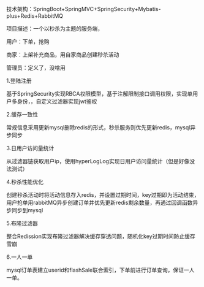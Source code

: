 技术架构：SpringBoot+SpringMVC+SpringSecurity+Mybatis-plus+Redis+RabbitMQ

项目描述：一个以秒杀为主题的服务端，

用户：下单，抢购

商家：上架补充商品，用自家商品创建秒杀活动

管理员：定义了，没啥用

1.登陆注册

基于SpringSecurity实现RBCA权限模型，基于注解限制接口调用权限，实现单用户多身份，，自定义过滤器实现jwt鉴权

2.缓存一致性

常规信息采用更新mysql删除redis的形式，秒杀服务则优先更新redis，mysql异步同步

3.日用户访问量统计

从过滤器链获取用户ip，使用hyperLogLog实现日用户访问量统计（但是好像没法测试）

4.秒杀性能优化

创建秒杀活动时将活动信息存入redis，并设置过期时间，key过期即为活动结束，用户抢单用rabbitMQ异步创建订单并优先更新redis剩余数量，再通过回调函数异步同步到mysql

5.布隆过滤器

整合Redission实现布隆过滤器解决缓存穿透问题，随机化key过期时间防止缓存雪崩

6.一人一单

mysql订单表建立userid和flashSale联合索引，下单前进行订单查询，保证一人一单。









